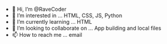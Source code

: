 - 👋 Hi, I’m @RaveCoder
- 👀 I’m interested in ... HTML, CSS, JS, Python
- 🌱 I’m currently learning ... HTML
- 💞️ I’m looking to collaborate on ... App building and local files
- 📫 How to reach me ... email
